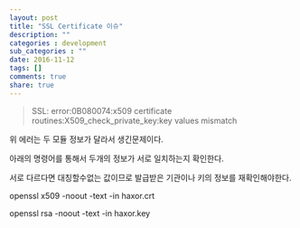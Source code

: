 ```yaml
---
layout: post
title: "SSL Certificate 이슈"
description: ""
categories : development
sub_categories : ""
date: 2016-11-12
tags: []
comments: true
share: true
---
```


> SSL: error:0B080074:x509 certificate routines:X509_check_private_key:key
values mismatch

  

위 에러는 두 모듈 정보가 달라서 생긴문제이다.

아래의 명령어를 통해서 두개의 정보가 서로 일치하는지 확인한다.

서로 다르다면 대칭할수없는 값이므로 발급받은 기관이나 키의 정보를 재확인해야한다.

  

openssl x509 -noout -text -in haxor.crt

openssl rsa -noout -text -in haxor.key


